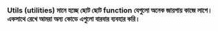 ### Utils (utilities) মানে হচ্ছে ছোট ছোট function যেগুলো অনেক জায়গায় কাজে লাগে। একসাথে রেখে আমরা অন্য কোডে এগুলো বারবার ব্যবহার করি।